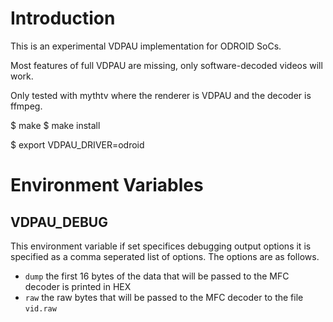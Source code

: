 # Introduction

This is an experimental VDPAU implementation for ODROID SoCs.

Most features of full VDPAU are missing, only software-decoded videos
will work.

Only tested with mythtv where the renderer is VDPAU and the decoder is
ffmpeg.

   $ make
   $ make install

   $ export VDPAU_DRIVER=odroid

# Environment Variables

## VDPAU_DEBUG

This environment variable if set specifices debugging output options
it is specified as a comma seperated list of options. The options are as follows.
	
* `dump` the first 16 bytes of the data that will be passed to the MFC decoder is printed in HEX
* `raw` the raw bytes that will be passed to the MFC decoder to the file `vid.raw`
